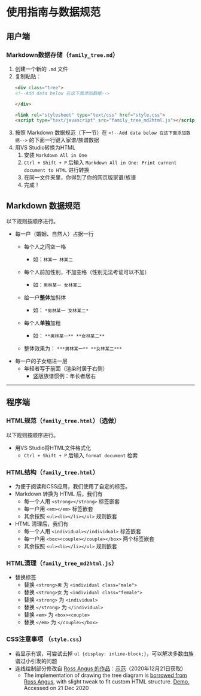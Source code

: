 # 使用指南与数据规范
## 用户端
### Markdown数据存储（`family_tree.md`）
1. 创建一个新的 `.md` 文件
2. 复制粘贴：
    ```html
    <div class="tree">
    <!--Add data below 在这下面添加数据-->

    </div>

    <link rel="stylesheet" type="text/css" href="style.css">
    <script type="text/javascript" src="family_tree_md2html.js"></script>
    ```
3. 按照 Markdown 数据规范（下一节）在 `<!--Add data below 在这下面添加数据-->` 的下面一行键入家谱/族谱数据
4. 用VS Studio转换为HTML
   1. 安装 `Markdown All in One`
   2. `Ctrl + Shift + P` 后输入 `Markdown All in One: Print current document to HTML` 进行转换
   3. 在同一文件夹里，你得到了你的网页版家谱/族谱
   4. 完成！


## Markdown 数据规范
以下规则按顺序进行。
- 每一户（婚姻、自然人）占据一行
  - 每个人之间空一格
    - 如：`林某一 林某二`
  - 每个人前加性别，不加空格（性别无法考证可以不加）
    - 如：`男林某一 女林某二`
  - 给一户**整体**加斜体
    - 如： `*男林某一 女林某二*`
  - 每个人**单独**加粗
    - 如： `**男林某一** **女林某二**`

  - 整体效果为： `***男林某一** **女林某二***`
- 每一户的子女缩进一层
  - 年轻者写于前面（渲染时居于右侧）
    - 竖版族谱惯例：年长者居右

---

## 程序端
### HTML规范（`family_tree.html`）（选做）
以下规则按顺序进行。
- 用VS Studio将HTML文件格式化
  - `Ctrl + Shift + P` 后输入 `format document` 检索

### HTML结构（`family_tree.html`）
- 为便于阅读和CSS应用，我们使用了自定的标签。
- Markdown 转换为 HTML 后，我们有
  - 每一个人用 `<strong></strong>` 标签嵌套
  - 每一户用 `<em></em>` 标签嵌套
  - 其余按照 `<ul><li></li></ul>` 规则嵌套
- HTML 清理后，我们有
  - 每一个人用 `<individual></individual>` 标签嵌套
  - 每一户用 `<box><couple></couple></box>` 两个标签嵌套
  - 其余按照 `<ul><li></li></ul>` 规则嵌套

### HTML清理（`family_tree_md2html.js`）
- 替换标签
  - 替换 `<strong>男` 为 `<individual class="male">`
  - 替换 `<strong>女` 为 `<individual class="female">`
  - 替换 `<strong>` 为 `<individual>`
  - 替换 `</strong>` 为 `</individual>`
  - 替换 `<em>` 为 `<box><couple>`
  - 替换 `</em>` 为 `</couple></box>`

### CSS注意事项 （`style.css`）
- 若显示有误，可尝试去掉 `ul {display: inline-block;}`，可以解决多数由族谱过小引发的问题
- 连线绘制部分修改自 [Ross Angus 的作品](https://www.cssscript.com/clean-tree-diagram/)：[示范](https://codepen.io/ross-angus/pen/jwxMjL)（2020年12月21日获取）
  - The implementation of drawing the tree diagram is
[borrowed from Ross Angus](https://www.cssscript.com/clean-tree-diagram/), with slight tweak to fit
custom HTML structure. [Demo.](https://codepen.io/ross-angus/pen/jwxMjL) Accessed on 21 Dec 2020
